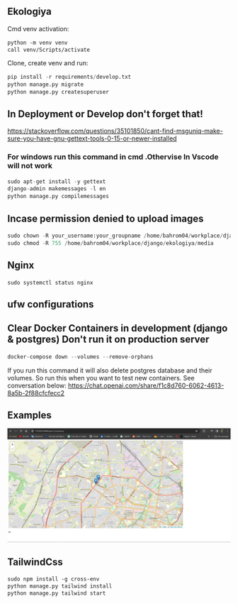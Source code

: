 ## Ekologiya
Cmd venv activation:
```
python -m venv venv
call venv/Scripts/activate
```
Clone, create venv and run:

```python
pip install -r requirements/develop.txt
python manage.py migrate
python manage.py createsuperuser
``` 

## In Deployment or Develop don't forget that!
https://stackoverflow.com/questions/35101850/cant-find-msguniq-make-sure-you-have-gnu-gettext-tools-0-15-or-newer-installed
### For windows run this command in cmd .Othervise In Vscode will not work
```python
sudo apt-get install -y gettext
django-admin makemessages -l en
python manage.py compilemessages
```

## Incase permission denied to upload images
```python
sudo chown -R your_username:your_groupname /home/bahrom04/workplace/django/ekologiya/media
sudo chmod -R 755 /home/bahrom04/workplace/django/ekologiya/media
```
## Nginx
```
sudo systemctl status nginx
```
## ufw configurations
## Clear Docker Containers in development (django & postgres) Don't run it on production server
```python
docker-compose down --volumes --remove-orphans
```
If you run this command it will also delete postgres database and their volumes. So run this when you want to test new containers. See conversation below:
https://chat.openai.com/share/f1c8d760-6062-4613-8a5b-2f88cfcfecc2

## Examples
![alt text](static/image.png)

## TailwindCss
```
sudo npm install -g cross-env
python manage.py tailwind install
python manage.py tailwind start
```